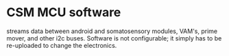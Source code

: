 # CSM MCU software

streams data between android and somatosensory modules, VAM's, prime mover, and other i2c buses. Software is not configurable; it simply has to be re-uploaded to change the electronics.
